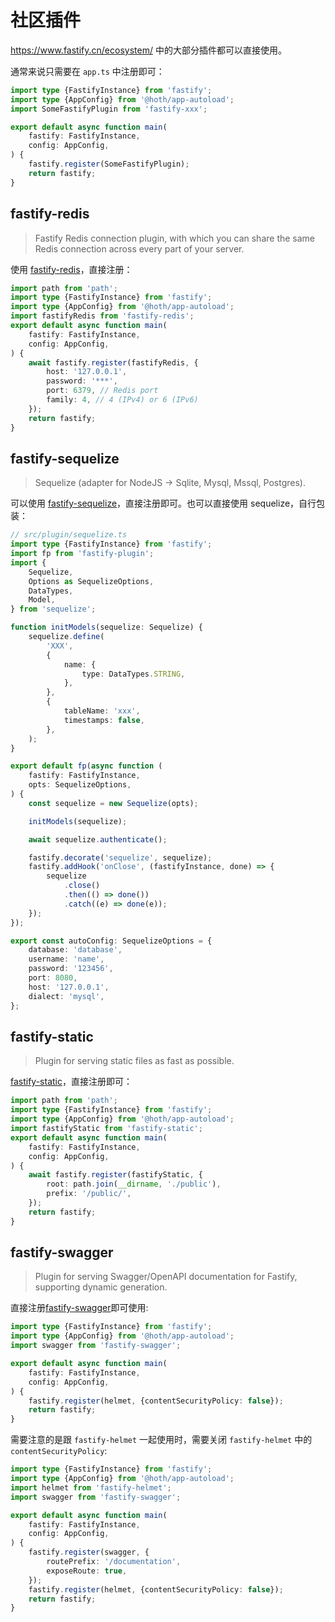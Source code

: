 # 社区插件

https://www.fastify.cn/ecosystem/ 中的大部分插件都可以直接使用。

通常来说只需要在 `app.ts` 中注册即可：

```typescript
import type {FastifyInstance} from 'fastify';
import type {AppConfig} from '@hoth/app-autoload';
import SomeFastifyPlugin from 'fastify-xxx';

export default async function main(
    fastify: FastifyInstance,
    config: AppConfig,
) {
    fastify.register(SomeFastifyPlugin);
    return fastify;
}
```

## fastify-redis

> Fastify Redis connection plugin, with which you can share the same Redis connection across every part of your server.

使用 [fastify-redis](https://github.com/fastify/fastify-redis)，直接注册：

```typescript
import path from 'path';
import type {FastifyInstance} from 'fastify';
import type {AppConfig} from '@hoth/app-autoload';
import fastifyRedis from 'fastify-redis';
export default async function main(
    fastify: FastifyInstance,
    config: AppConfig,
) {
    await fastify.register(fastifyRedis, {
        host: '127.0.0.1',
        password: '***',
        port: 6379, // Redis port
        family: 4, // 4 (IPv4) or 6 (IPv6)
    });
    return fastify;
}
```

## fastify-sequelize

> Sequelize (adapter for NodeJS -> Sqlite, Mysql, Mssql, Postgres).

可以使用 [fastify-sequelize](https://github.com/lyquocnam/fastify-sequelize)，直接注册即可。也可以直接使用 sequelize，自行包装：

```typescript
// src/plugin/sequelize.ts
import type {FastifyInstance} from 'fastify';
import fp from 'fastify-plugin';
import {
    Sequelize,
    Options as SequelizeOptions,
    DataTypes,
    Model,
} from 'sequelize';

function initModels(sequelize: Sequelize) {
    sequelize.define(
        'XXX',
        {
            name: {
                type: DataTypes.STRING,
            },
        },
        {
            tableName: 'xxx',
            timestamps: false,
        },
    );
}

export default fp(async function (
    fastify: FastifyInstance,
    opts: SequelizeOptions,
) {
    const sequelize = new Sequelize(opts);

    initModels(sequelize);

    await sequelize.authenticate();

    fastify.decorate('sequelize', sequelize);
    fastify.addHook('onClose', (fastifyInstance, done) => {
        sequelize
            .close()
            .then(() => done())
            .catch((e) => done(e));
    });
});

export const autoConfig: SequelizeOptions = {
    database: 'database',
    username: 'name',
    password: '123456',
    port: 8080,
    host: '127.0.0.1',
    dialect: 'mysql',
};
```

## fastify-static

> Plugin for serving static files as fast as possible.

[fastify-static](https://github.com/fastify/fastify-static)，直接注册即可：

```typescript
import path from 'path';
import type {FastifyInstance} from 'fastify';
import type {AppConfig} from '@hoth/app-autoload';
import fastifyStatic from 'fastify-static';
export default async function main(
    fastify: FastifyInstance,
    config: AppConfig,
) {
    await fastify.register(fastifyStatic, {
        root: path.join(__dirname, './public'),
        prefix: '/public/',
    });
    return fastify;
}
```

## fastify-swagger

> Plugin for serving Swagger/OpenAPI documentation for Fastify, supporting dynamic generation.

直接注册[fastify-swagger](https://github.com/fastify/fastify-swagger)即可使用:

```typescript
import type {FastifyInstance} from 'fastify';
import type {AppConfig} from '@hoth/app-autoload';
import swagger from 'fastify-swagger';

export default async function main(
    fastify: FastifyInstance,
    config: AppConfig,
) {
    fastify.register(helmet, {contentSecurityPolicy: false});
    return fastify;
}
```

需要注意的是跟 `fastify-helmet` 一起使用时，需要关闭 `fastify-helmet` 中的 `contentSecurityPolicy`:

```typescript
import type {FastifyInstance} from 'fastify';
import type {AppConfig} from '@hoth/app-autoload';
import helmet from 'fastify-helmet';
import swagger from 'fastify-swagger';

export default async function main(
    fastify: FastifyInstance,
    config: AppConfig,
) {
    fastify.register(swagger, {
        routePrefix: '/documentation',
        exposeRoute: true,
    });
    fastify.register(helmet, {contentSecurityPolicy: false});
    return fastify;
}
```
